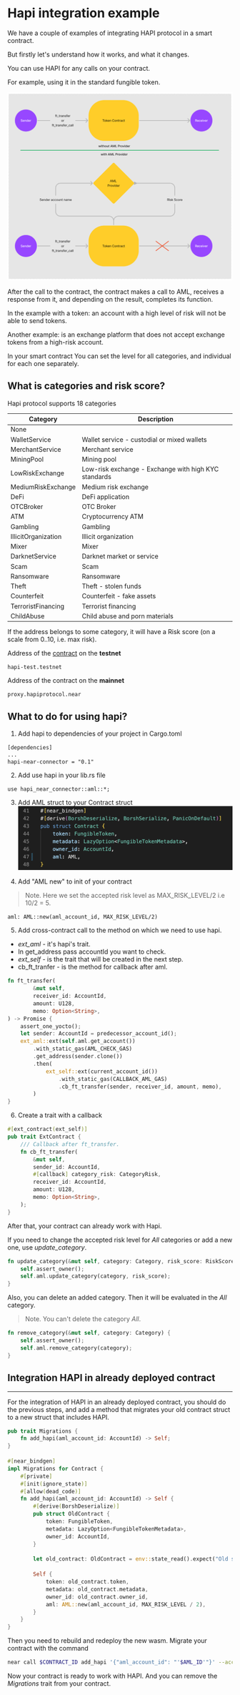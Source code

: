 # Hapi integration example

We have a couple of examples of integrating HAPI protocol in a smart contract.

But firstly let's understand how it works, and what it changes.

You can use HAPI for any calls on your contract.

For example, using it in the standard fungible token.

![scheme1](img/scheme1.png)

After the call to the contract, the contract makes a call to AML, receives a response from it, and depending on the result, completes its function.

In the example with a token: an account with a high level of risk will not be able to send tokens.

Another example: is an exchange platform that does not accept exchange tokens from a high-risk account.

In your smart contract You can set the level for all categories, and individual for each one separately.

## What is categories and risk score? 

Hapi protocol supports 18 categories

| Category | Description |
|----------|-------|
| None | |
| WalletService | Wallet service - custodial or mixed wallets |
| MerchantService | Merchant service |
| MiningPool | Mining pool |
| LowRiskExchange | Low-risk exchange - Exchange with high KYC standards |
| MediumRiskExchange | Medium risk exchange |
| DeFi | DeFi application |
| OTCBroker | OTC Broker |
| ATM | Cryptocurrency ATM |
| Gambling | Gambling |
| IllicitOrganization | Illicit organization |
| Mixer | Mixer |
| DarknetService | Darknet market or service |
| Scam | Scam |
| Ransomware | Ransomware |
| Theft | Theft - stolen funds |
| Counterfeit | Counterfeit - fake assets |
| TerroristFinancing | Terrorist financing |
| ChildAbuse | Child abuse and porn materials |


If the address belongs to some category, it will have a
Risk score (on a scale from 0..10, i.e. max risk).

Address of the [contract](https://github.com/HAPIprotocol/near-proxy-contract) on the **testnet**

```
hapi-test.testnet
```
Address of the contract on the **mainnet**

```
proxy.hapiprotocol.near
```

## What to do for using hapi? 

1. Add hapi to dependencies of your project in Cargo.toml
```
[dependencies]
...
hapi-near-connector = "0.1"
```

2. Add use hapi in your lib.rs file
```
use hapi_near_connector::aml::*;
```

3. Add AML struct to your Contract struct
![img1](img/img1.png)

4. Add "AML new" to init of your contract

>Note. Here we set the accepted risk level as MAX_RISK_LEVEL/2 i.e 10/2 = 5. 
```
aml: AML::new(aml_account_id, MAX_RISK_LEVEL/2)
```

5. Add cross-contract call to the method on which we need to use hapi. 
* *ext_aml* - it's hapi's trait. 
* In get_address pass accountId you want to check. 
* *ext_self* - is the trait that will be created in the next step. 
* cb_ft_tranfer - is the method for callback after aml.
```rust
fn ft_transfer(
        &mut self,
        receiver_id: AccountId,
        amount: U128,
        memo: Option<String>,
) -> Promise {
    assert_one_yocto();
    let sender: AccountId = predecessor_account_id();
    ext_aml::ext(self.aml.get_account())
        .with_static_gas(AML_CHECK_GAS)
        .get_address(sender.clone())
        .then(
            ext_self::ext(current_account_id())
                .with_static_gas(CALLBACK_AML_GAS)
                .cb_ft_transfer(sender, receiver_id, amount, memo),
        )
}
```

6. Create a trait with a callback
```rust
#[ext_contract(ext_self)]
pub trait ExtContract {
    /// Callback after ft_transfer.
    fn cb_ft_transfer(
        &mut self,
        sender_id: AccountId,
        #[callback] category_risk: CategoryRisk,
        receiver_id: AccountId,
        amount: U128,
        memo: Option<String>,
    );
}
```

After that, your contract can already work with Hapi.

If you need to change the accepted risk level for *All* categories or add a new one, use *update_category*.



```rust
fn update_category(&mut self, category: Category, risk_score: RiskScore) {
    self.assert_owner();
    self.aml.update_category(category, risk_score);
}
```

Also, you can delete an added category. Then it will be evaluated in the *All* category.
>Note. You can't delete the category *All*.

```rust
fn remove_category(&mut self, category: Category) {
    self.assert_owner();
    self.aml.remove_category(category);
}
```

## Integration HAPI in already deployed contract
------------------

For the integration of HAPI in an already deployed contract, you should do the previous steps, and add a method that migrates your old contract struct to a new struct that includes HAPI.

```rust
pub trait Migrations {
    fn add_hapi(aml_account_id: AccountId) -> Self;
}

#[near_bindgen]
impl Migrations for Contract {
    #[private]
    #[init(ignore_state)]
    #[allow(dead_code)]
    fn add_hapi(aml_account_id: AccountId) -> Self {
        #[derive(BorshDeserialize)]
        pub struct OldContract {
            token: FungibleToken,
            metadata: LazyOption<FungibleTokenMetadata>,
            owner_id: AccountId,
        }

        let old_contract: OldContract = env::state_read().expect("Old state doesn't exist");

        Self {
            token: old_contract.token,
            metadata: old_contract.metadata,
            owner_id: old_contract.owner_id,
            aml: AML::new(aml_account_id, MAX_RISK_LEVEL / 2),
        }
    }
}
```

Then you need to rebuild and redeploy the new wasm. Migrate your contract with the command
```bash
near call $CONTRACT_ID add_hapi '{"aml_account_id": "'$AML_ID'"}' --accountId $CONTRACT_ID
```

Now your contract is ready to work with HAPI. And you can remove the *Migrations* trait from your contract.